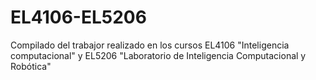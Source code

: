 # EL4106-EL5206
Compilado del trabajor realizado en los cursos EL4106 "Inteligencia computacional" y EL5206 "Laboratorio de Inteligencia Computacional y Robótica"
